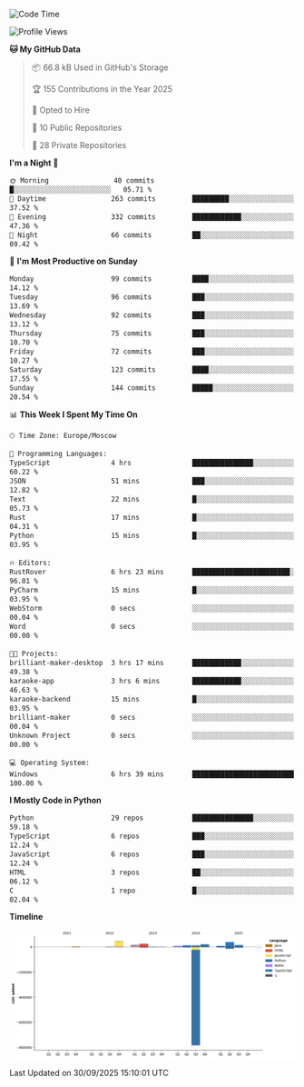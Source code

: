 <!--START_SECTION:waka-->
![Code Time](http://img.shields.io/badge/Code%20Time-828%20hrs%2011%20mins-blue)

![Profile Views](http://img.shields.io/badge/Profile%20Views-1-blue)

**🐱 My GitHub Data** 

> 📦 66.8 kB Used in GitHub's Storage 
 > 
> 🏆 155 Contributions in the Year 2025
 > 
> 💼 Opted to Hire
 > 
> 📜 10 Public Repositories 
 > 
> 🔑 28 Private Repositories 
 > 
**I'm a Night 🦉** 

```text
🌞 Morning                40 commits          █░░░░░░░░░░░░░░░░░░░░░░░░   05.71 % 
🌆 Daytime                263 commits         █████████░░░░░░░░░░░░░░░░   37.52 % 
🌃 Evening                332 commits         ████████████░░░░░░░░░░░░░   47.36 % 
🌙 Night                  66 commits          ██░░░░░░░░░░░░░░░░░░░░░░░   09.42 % 
```
📅 **I'm Most Productive on Sunday** 

```text
Monday                   99 commits          ████░░░░░░░░░░░░░░░░░░░░░   14.12 % 
Tuesday                  96 commits          ███░░░░░░░░░░░░░░░░░░░░░░   13.69 % 
Wednesday                92 commits          ███░░░░░░░░░░░░░░░░░░░░░░   13.12 % 
Thursday                 75 commits          ███░░░░░░░░░░░░░░░░░░░░░░   10.70 % 
Friday                   72 commits          ███░░░░░░░░░░░░░░░░░░░░░░   10.27 % 
Saturday                 123 commits         ████░░░░░░░░░░░░░░░░░░░░░   17.55 % 
Sunday                   144 commits         █████░░░░░░░░░░░░░░░░░░░░   20.54 % 
```


📊 **This Week I Spent My Time On** 

```text
🕑︎ Time Zone: Europe/Moscow

💬 Programming Languages: 
TypeScript               4 hrs               ███████████████░░░░░░░░░░   60.22 % 
JSON                     51 mins             ███░░░░░░░░░░░░░░░░░░░░░░   12.82 % 
Text                     22 mins             █░░░░░░░░░░░░░░░░░░░░░░░░   05.73 % 
Rust                     17 mins             █░░░░░░░░░░░░░░░░░░░░░░░░   04.31 % 
Python                   15 mins             █░░░░░░░░░░░░░░░░░░░░░░░░   03.95 % 

🔥 Editors: 
RustRover                6 hrs 23 mins       ████████████████████████░   96.01 % 
PyCharm                  15 mins             █░░░░░░░░░░░░░░░░░░░░░░░░   03.95 % 
WebStorm                 0 secs              ░░░░░░░░░░░░░░░░░░░░░░░░░   00.04 % 
Word                     0 secs              ░░░░░░░░░░░░░░░░░░░░░░░░░   00.00 % 

🐱‍💻 Projects: 
brilliant-maker-desktop  3 hrs 17 mins       ████████████░░░░░░░░░░░░░   49.38 % 
karaoke-app              3 hrs 6 mins        ████████████░░░░░░░░░░░░░   46.63 % 
karaoke-backend          15 mins             █░░░░░░░░░░░░░░░░░░░░░░░░   03.95 % 
brilliant-maker          0 secs              ░░░░░░░░░░░░░░░░░░░░░░░░░   00.04 % 
Unknown Project          0 secs              ░░░░░░░░░░░░░░░░░░░░░░░░░   00.00 % 

💻 Operating System: 
Windows                  6 hrs 39 mins       █████████████████████████   100.00 % 
```

**I Mostly Code in Python** 

```text
Python                   29 repos            ███████████████░░░░░░░░░░   59.18 % 
TypeScript               6 repos             ███░░░░░░░░░░░░░░░░░░░░░░   12.24 % 
JavaScript               6 repos             ███░░░░░░░░░░░░░░░░░░░░░░   12.24 % 
HTML                     3 repos             ██░░░░░░░░░░░░░░░░░░░░░░░   06.12 % 
C                        1 repo              █░░░░░░░░░░░░░░░░░░░░░░░░   02.04 % 
```



**Timeline**

![Lines of Code chart](https://raw.githubusercontent.com/adlemx/adlemx/main/assets/bar_graph.png)


 Last Updated on 30/09/2025 15:10:01 UTC
<!--END_SECTION:waka-->
